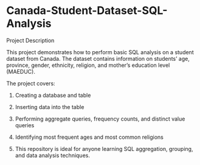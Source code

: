 # Canada-Student-Dataset-SQL-Analysis

Project Description

This project demonstrates how to perform basic SQL analysis on a student dataset from Canada. 
The dataset contains information on students’ age, province, gender, ethnicity, religion, and mother’s education level (MAEDUC).

The project covers:

1. Creating a database and table

2. Inserting data into the table

3. Performing aggregate queries, frequency counts, and distinct value queries

4. Identifying most frequent ages and most common religions

5. This repository is ideal for anyone learning SQL aggregation, grouping, and data analysis techniques.
